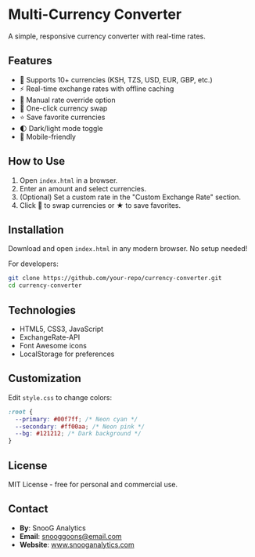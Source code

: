 # Multi-Currency Converter

A simple, responsive currency converter with real-time rates.

## Features

- 💱 Supports 10+ currencies (KSH, TZS, USD, EUR, GBP, etc.)
- ⚡ Real-time exchange rates with offline caching
- 🔧 Manual rate override option
- 🔄 One-click currency swap
- ⭐ Save favorite currencies
- 🌓 Dark/light mode toggle
- 📱 Mobile-friendly

## How to Use

1. Open `index.html` in a browser.
2. Enter an amount and select currencies.
3. (Optional) Set a custom rate in the "Custom Exchange Rate" section.
4. Click 🔄 to swap currencies or ★ to save favorites.

## Installation

Download and open `index.html` in any modern browser. No setup needed!

For developers:
```bash
git clone https://github.com/your-repo/currency-converter.git
cd currency-converter
```

## Technologies

- HTML5, CSS3, JavaScript
- ExchangeRate-API
- Font Awesome icons
- LocalStorage for preferences

## Customization

Edit `style.css` to change colors:
```css
:root {
  --primary: #00f7ff; /* Neon cyan */
  --secondary: #ff00aa; /* Neon pink */
  --bg: #121212; /* Dark background */
}
```

## License

MIT License - free for personal and commercial use.

## Contact

- **By**: SnooG Analytics
- **Email**: snooggoons@email.com
- **Website**: www.snooganalytics.com
